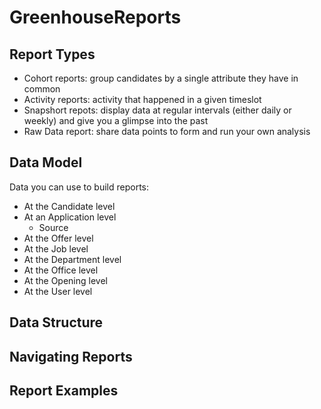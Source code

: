 # GreenhouseReports

## Report Types

- Cohort reports: group candidates by a single attribute they have in common
- Activity reports: activity that happened in a given timeslot
- Snapshort repots: display data at regular intervals (either daily or weekly) and give you a glimpse into the past
- Raw Data report: share data points to form and run your own analysis

## Data Model

Data you can use to build reports:

- At the Candidate level
- At an Application level
  - Source
- At the Offer level
- At the Job level
- At the Department level
- At the Office level
- At the Opening level
- At the User level

## Data Structure

## Navigating Reports

## Report Examples
